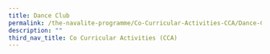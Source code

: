 ```yaml
---
title: Dance Club
permalink: /the-navalite-programme/Co-Curricular-Activities-CCA/Dance-Club/
description: ""
third_nav_title: Co Curricular Activities (CCA)
---
```

